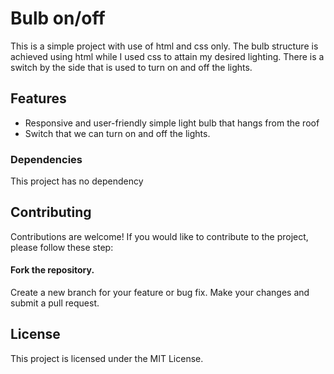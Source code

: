 # Bulb on/off

This is a simple project with use of html and css only. The bulb structure is achieved using html while I used css to attain my desired lighting. There is a switch by the side that is used to turn on and off the lights.

## Features

- Responsive and user-friendly simple light bulb that hangs from the roof
- Switch that we can turn on and off the lights.

### Dependencies

This project has no dependency

## Contributing

Contributions are welcome! If you would like to contribute to the project, please follow these step:

#### Fork the repository.

Create a new branch for your feature or bug fix.
Make your changes and submit a pull request.

## License

This project is licensed under the MIT License.
